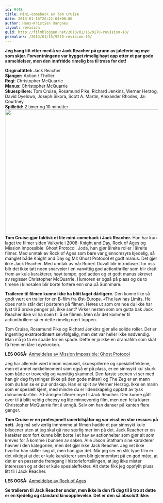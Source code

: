 ```yaml
---
id: 9448
title: Mini-comeback av Tom Cruise
date: 2013-01-16T20:22:04+00:00
author: Hans-Kristian Rangnes
layout: revision
guid: http://filmbloggen.net/2013/01/16/9270-revision-10/
permalink: /2013/01/16/9270-revision-10/
---
```

**Jeg hang litt etter med å se Jack Reacher på grunn av juleferie og mye som skjer. Forventningene var bygget rimelig høyt opp etter et par gode anmeldelser, men den innfridde rimelig bra til tross for det!<!--more-->**

**Originaltittel:** Jack Reacher  
**Sjanger:** Action / Thriller  
**Regi:** Christopher McQuarrie  
**Manus:** Christopher McQuarrie  
**Skuespillere:** Tom Cruise, Rosamund Pike, Richard Jenkins, Werner Herzog, David Oyelowo, Joseph Sikora, Scott A. Martin, Alexander Rhodes, Jai Courtney  
**Spilletid:** 2 timer og 10 minutter  
<a href="http://filmbloggen.net/?attachment_id=9272" rel="attachment wp-att-9272"><img class="alignnone size-large wp-image-9272" src="http://filmbloggen.net/wp-content/uploads//2013/01/nmuogmy10-620x413.jpg" alt="" width="620" height="413" /><br /> </a>**Tom Cruise gjør faktisk et lite mini-comeback i Jack Reacher.** Han har kun laget tre filmer siden Valkyrie i 2008: Knight and Day, Rock of Ages og Mission Impossible: Ghost Protocol. Joda, han gjør ålreite roller i ålreite filmer. Med unntak av Rock of Ages som bare var gjennomsyra kjedelig, så manglet både Knight and Day og MI: Ghost Protocol et godt manus. Det gjør ikke Jack Reacher. Med unntak av når Robert Duvall blir introdusert for oss blir det ikke tatt noen snarveier i en vanvittig god actionthriller som blir dratt frem av kule karakterer, høyt tempo, god action og et godt manus skrevet av regissør Christopher McQuarrie. Humoren er også på plass og de to timene i kinosalen blir borte fortere enn snø på Sunnmøre.

**Traileren til filmen kunne ikke ha blitt laget dårligere.** Den kunne like så godt vært en trailer for en B-film fra Øst-Europa. &laquo;The law has Limits. He does not!&raquo; står det i posteren på filmen. Høres ut som om noe du ikke har lyst til å bruke penger på, ikke sant? Virker nesten som om gutta bak Jack Reacher ikke vil ha noen til å se filmen. Men når det kommer til actionthrillere så er dette rimelig nært toppen.

Tom Cruise, Rosamund Pike og Richard Jenkins gjør alle solide roller. Det er ingenting ekstraordinært selvfølgelig, men det var heller ikke nødvendig. Man må jo ta en spade for en spade. Dette er jo ikke en dramafilm som skal få frem en tåre i øyekroken.

**LES OGSÅ:** [Anmeldelse av Mission Impossible: Ghost Protocol](http://filmbloggen.net/2012/02/04/umulig-oppdrag/)

Jeg har allerede vært innom manuset, skuespillerne og spesialeffektene, men et annet nøkkelmoment som også er på plass, er en sinnsykt kul skurk som både er troverdig og vanvittig skummel. Den første scenen vi ser med han gir deg frysninger (ikke på den gode måten) og The Zeg er en mann som du kan se er pur ondskap. Han er spilt av Werner Herzog. Ikke en mann som er spesielt kjent, med mindre du er lidenskapelig opptatt av tysk dokumentarfilm. 70-åringen tilfører mye til Jack Reacher. Den kunne gått over til å blitt veldig cheesy og lite minneverdig film, men den fella klarer Christopher McQuarrie fint å unngå. Selv om han danser på kanten flere ganger.

**Tom Cruise er en profesjonell racerbilsjåfør og var visst en stor ressurs på sett.** Jeg må selv ærlig innrømme at filmen hadde et par sinnsykt kule bilscener uten at jeg skal gå noe særlig mer inn på det. Jack Reacher er en karakter som fort kunne blitt borte i et hav av actionhelter som gjør alt som kreves for å komme i bunnen av saken. Alle Jason Statham sine karakterer havner i den kategorien, men det gjør ikke Jack Reacher. Jeg vet ikke hvorfor han skiller seg ut, men han gjør det. Når jeg ser en slik type film er det viktigst at det er kule karakterer som blir gjennomført på en god måte, at det er en passende fremgang i historiefortellingen, at jeg ikke mister interessen og at det er kule spesialeffekter. Alt dette fikk jeg oppfyllt pluss litt til i Jack Reacher.

**LES OGSÅ:** [Anmeldelse av Rock of Ages](http://filmbloggen.net/2012/12/09/rock-pa-glee-vis/)

**Se traileren til Jack Reacher under, men ikke la den få deg til å tro at dette er en kjedelig og standard kinoopplevelse. Det er den så absolutt ikke:**

<div class="video-shortcode">
</div>